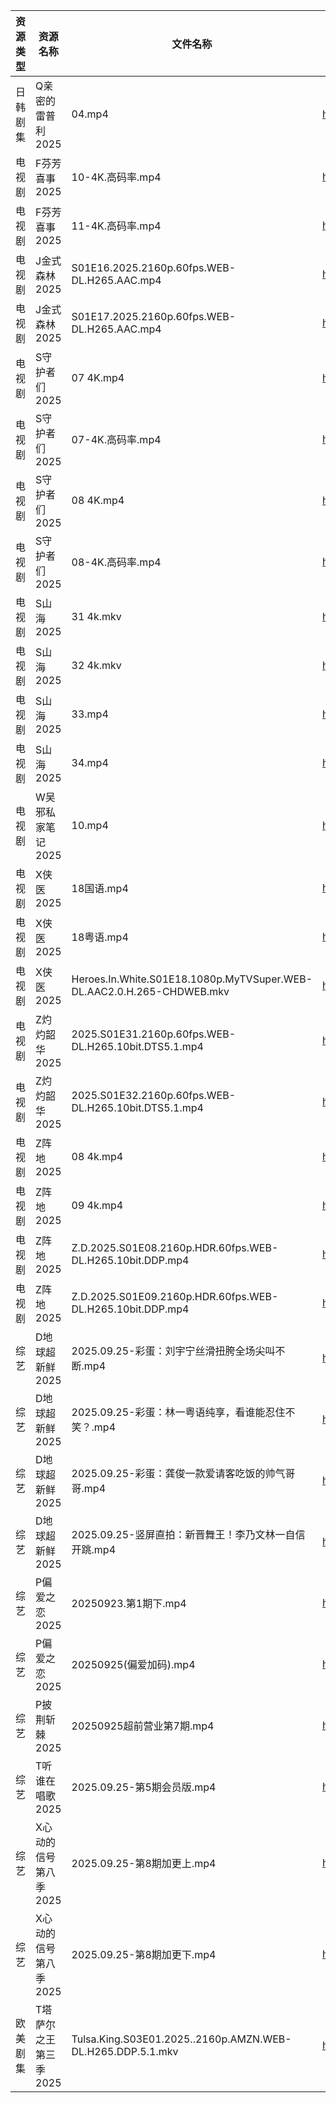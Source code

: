 | 资源类型 | 资源名称          | 文件名称                                                                  | 分享链接                                 | 更新时间                |
| ---- | ------------- | --------------------------------------------------------------------- | ------------------------------------ | ------------------- |
| 日韩剧集 | Q亲密的雷普利2025   | 04.mp4                                                                | https://pan.quark.cn/s/8cb9fd7634af  | 2025-09-25 21:19:44 |
| 电视剧  | F芬芳喜事2025     | 10-4K.高码率.mp4                                                         | https://pan.quark.cn/s/efd7bba67b01  | 2025-09-25 16:14:44 |
| 电视剧  | F芬芳喜事2025     | 11-4K.高码率.mp4                                                         | https://pan.quark.cn/s/efd7bba67b01  | 2025-09-25 16:14:40 |
| 电视剧  | J金式森林2025     | S01E16.2025.2160p.60fps.WEB-DL.H265.AAC.mp4                           | https://pan.quark.cn/s/8cefdb111488  | 2025-09-25 21:17:19 |
| 电视剧  | J金式森林2025     | S01E17.2025.2160p.60fps.WEB-DL.H265.AAC.mp4                           | https://pan.quark.cn/s/8cefdb111488  | 2025-09-25 21:17:23 |
| 电视剧  | S守护者们2025     | 07 4K.mp4                                                             | https://www.alipan.com/s/g98RcLwJvMG | 2025-09-25 19:58:48 |
| 电视剧  | S守护者们2025     | 07-4K.高码率.mp4                                                         | https://pan.quark.cn/s/5ecbcd4ead7e  | 2025-09-25 21:21:11 |
| 电视剧  | S守护者们2025     | 08 4K.mp4                                                             | https://www.alipan.com/s/g98RcLwJvMG | 2025-09-25 19:58:48 |
| 电视剧  | S守护者们2025     | 08-4K.高码率.mp4                                                         | https://pan.quark.cn/s/5ecbcd4ead7e  | 2025-09-25 21:21:13 |
| 电视剧  | S山海2025       | 31 4k.mkv                                                             | https://www.alipan.com/s/p8L13GiiEic | 2025-09-25 19:58:55 |
| 电视剧  | S山海2025       | 32 4k.mkv                                                             | https://www.alipan.com/s/p8L13GiiEic | 2025-09-25 19:58:54 |
| 电视剧  | S山海2025       | 33.mp4                                                                | https://www.alipan.com/s/p8L13GiiEic | 2025-09-25 19:58:54 |
| 电视剧  | S山海2025       | 34.mp4                                                                | https://www.alipan.com/s/p8L13GiiEic | 2025-09-25 19:58:53 |
| 电视剧  | W吴邪私家笔记2025   | 10.mp4                                                                | https://www.alipan.com/s/p2dd7WbN2NT | 2025-09-25 19:59:05 |
| 电视剧  | X侠医2025       | 18国语.mp4                                                              | https://pan.quark.cn/s/9e02baaca836  | 2025-09-25 01:22:39 |
| 电视剧  | X侠医2025       | 18粤语.mp4                                                              | https://pan.quark.cn/s/9e02baaca836  | 2025-09-25 01:22:42 |
| 电视剧  | X侠医2025       | Heroes.In.White.S01E18.1080p.MyTVSuper.WEB-DL.AAC2.0.H.265-CHDWEB.mkv | https://pan.quark.cn/s/9e02baaca836  | 2025-09-25 21:23:12 |
| 电视剧  | Z灼灼韶华2025     | 2025.S01E31.2160p.60fps.WEB-DL.H265.10bit.DTS5.1.mp4                  | https://pan.quark.cn/s/733a57c67291  | 2025-09-25 21:24:54 |
| 电视剧  | Z灼灼韶华2025     | 2025.S01E32.2160p.60fps.WEB-DL.H265.10bit.DTS5.1.mp4                  | https://pan.quark.cn/s/733a57c67291  | 2025-09-25 21:24:57 |
| 电视剧  | Z阵地2025       | 08 4k.mp4                                                             | https://pan.quark.cn/s/c9389bcb27a4  | 2025-09-25 01:24:52 |
| 电视剧  | Z阵地2025       | 09 4k.mp4                                                             | https://pan.quark.cn/s/c9389bcb27a4  | 2025-09-25 01:24:55 |
| 电视剧  | Z阵地2025       | Z.D.2025.S01E08.2160p.HDR.60fps.WEB-DL.H265.10bit.DDP.mp4             | https://pan.quark.cn/s/c9389bcb27a4  | 2025-09-25 01:25:00 |
| 电视剧  | Z阵地2025       | Z.D.2025.S01E09.2160p.HDR.60fps.WEB-DL.H265.10bit.DDP.mp4             | https://pan.quark.cn/s/c9389bcb27a4  | 2025-09-25 01:24:57 |
| 综艺   | D地球超新鲜2025    | 2025.09.25-彩蛋：刘宇宁丝滑扭胯全场尖叫不断.mp4                                       | https://pan.quark.cn/s/6d9ff5b2efaa  | 2025-09-25 16:25:53 |
| 综艺   | D地球超新鲜2025    | 2025.09.25-彩蛋：林一粤语纯享，看谁能忍住不笑？.mp4                                     | https://pan.quark.cn/s/6d9ff5b2efaa  | 2025-09-25 16:25:51 |
| 综艺   | D地球超新鲜2025    | 2025.09.25-彩蛋：龚俊一款爱请客吃饭的帅气哥哥.mp4                                      | https://pan.quark.cn/s/6d9ff5b2efaa  | 2025-09-25 16:25:48 |
| 综艺   | D地球超新鲜2025    | 2025.09.25-竖屏直拍：新晋舞王！李乃文林一自信开跳.mp4                                    | https://pan.quark.cn/s/6d9ff5b2efaa  | 2025-09-25 16:25:57 |
| 综艺   | P偏爱之恋2025     | 20250923.第1期下.mp4                                                     | https://pan.quark.cn/s/2023e0def11e  | 2025-09-25 16:28:23 |
| 综艺   | P偏爱之恋2025     | 20250925(偏爱加码).mp4                                                    | https://pan.quark.cn/s/2023e0def11e  | 2025-09-25 16:28:20 |
| 综艺   | P披荆斩棘2025     | 20250925超前营业第7期.mp4                                                   | https://pan.quark.cn/s/9ae1eb01008d  | 2025-09-25 16:28:39 |
| 综艺   | T听谁在唱歌2025    | 2025.09.25-第5期会员版.mp4                                                 | https://pan.quark.cn/s/2bde1dede512  | 2025-09-25 21:29:15 |
| 综艺   | X心动的信号第八季2025 | 2025.09.25-第8期加更上.mp4                                                 | https://pan.quark.cn/s/2ed22d9e58e2  | 2025-09-25 21:30:47 |
| 综艺   | X心动的信号第八季2025 | 2025.09.25-第8期加更下.mp4                                                 | https://pan.quark.cn/s/2ed22d9e58e2  | 2025-09-25 21:30:50 |
| 欧美剧集 | T塔萨尔之王第三季2025 | Tulsa.King.S03E01.2025..2160p.AMZN.WEB-DL.H265.DDP.5.1.mkv            | https://pan.quark.cn/s/cee11768a3f4  | 2025-09-25 16:21:13 |
